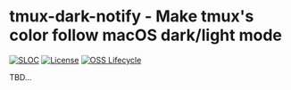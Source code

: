 # tmux-dark-notify - Make tmux's color follow macOS dark/light mode 
[![SLOC](https://img.shields.io/tokei/lines/github/erikw/tmux-dark-notify?logo=codefactor&logoColor=lightgrey)](#)
[![License](https://img.shields.io/github/license/erikw/tmux-dark-notify?color=informational)](LICENSE.txt)
[![OSS Lifecycle](https://img.shields.io/osslifecycle/erikw/tmux-dark-notify)](https://github.com/Netflix/osstracker)

TBD...
